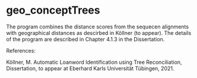 # geo_conceptTrees

The program combines the distance scores from the sequecen alignments with geographical distances as descirbed in Köllner (to appear).
The details of the program are described in Chapter 4.1.3 in the Dissertation.

References:

Köllner, M. Automatic Loanword Identification using Tree Reconciliation, Dissertation, to appear at Eberhard Karls Universität Tübingen, 2021.
